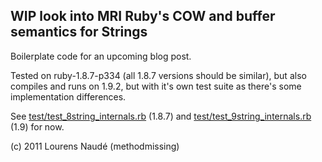 ## WIP look into MRI Ruby's COW and buffer semantics for Strings ##

Boilerplate code for an upcoming blog post.

Tested on ruby-1.8.7-p334 (all 1.8.7 versions should be similar), but also compiles and runs on 1.9.2, but with it's own test suite as there's some implementation differences.

See [test/test_8string_internals.rb](https://github.com/methodmissing/string_internals/blob/master/test/test_8string_internals.rb) (1.8.7) and [test/test_9string_internals.rb](https://github.com/methodmissing/string_internals/blob/master/test/test_9string_internals.rb) (1.9) for now.

(c) 2011 Lourens Naudé (methodmissing)